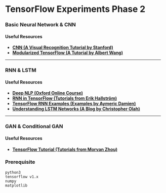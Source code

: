 # TensorFlow Experiments Phase 2

### Basic Neural Network & CNN

#### Useful Resources
* [**CNN (A Visual Recognition Tutorial by Stanford)**](http://cs231n.github.io/)
* [**Modularized TensorFlow (A Tutorial by Albert Wang)**](https://github.com/CreatCodeBuild/TensorFlow-and-DeepLearning-Tutorial)

------
### RNN & LSTM

#### Useful Resources
* [**Deep NLP (Oxford Online Course)**](https://github.com/oxford-cs-deepnlp-2017/lectures)
* [**RNN in TensorFlow (Tutorials from Erik Hallström)**](https://medium.com/@erikhallstrm/hello-world-rnn-83cd7105b767)
* [**TensorFlow RNN Examples (Examples by Aymeric Damien)**](https://github.com/aymericdamien/TensorFlow-Examples)
* [**Understanding LSTM Networks (A Blog by Christopher Olah)**](https://github.com/aymericdamien/TensorFlow-Examples)

------
### GAN & Conditional GAN

#### Useful Resources
* [**TensorFlow Tutorial (Tutorials from Morvan Zhou)**](https://github.com/MorvanZhou/Tensorflow-Tutorial)


### Prerequisite

```
python3
tensorflow v1.x
numpy
matplotlib
```